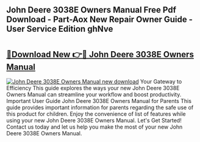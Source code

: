 ## John Deere 3038E Owners Manual Free Pdf Download - Part-Aox New Repair Owner Guide - User Service Edition ghNve

# <h2><a href="http://bc95181.oget.top/?id=John+Deere+3038E+Owners+Manual">🔗Download New 👉🔴 John Deere 3038E Owners Manual</a></h2>

[![John Deere 3038E Owners Manual new download](https://i.imgur.com/5g1atiW.png)](http://bc95181.oget.top/?id=John+Deere+3038E+Owners+Manual)
Your Gateway to Efficiency This guide explores the ways your new John Deere 3038E Owners Manual can streamline your workflow and boost productivity. Important User Guide John Deere 3038E Owners Manual for Parents This guide provides important information for parents regarding the safe use of this product for children. Enjoy the convenience of list of features while using your new John Deere 3038E Owners Manual. Let's Get Started! Contact us today and let us help you make the most of your new John Deere 3038E Owners Manual.

